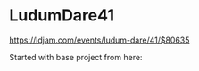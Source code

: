 # LudumDare41

https://ldjam.com/events/ludum-dare/41/$80635


Started with base project from here: [](https://github.com/Stephen321/sfml_starter)